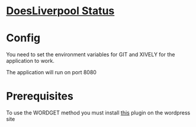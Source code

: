 # [DoesLiverpool Status](http://status.doesliverpool.com)

# Config
You need to set the environment variables for GIT and XIVELY for the application to work.

The application will run on port 8080

# Prerequisites
To use the WORDGET method you must install [this](https://wordpress.org/plugins/json-api) plugin on the wordpress site